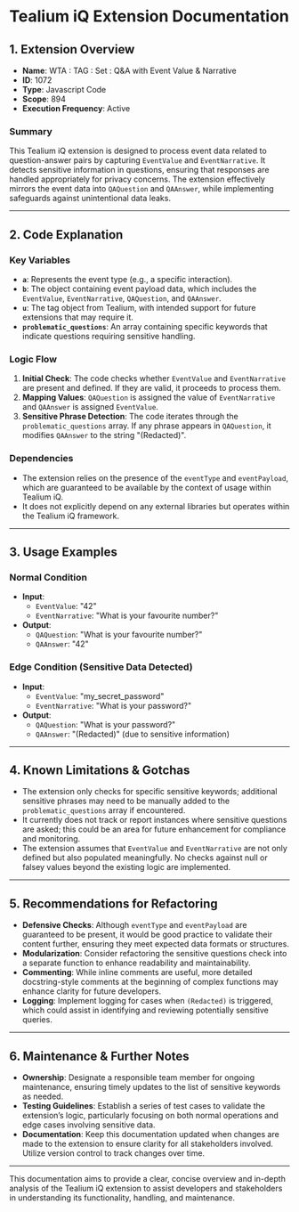 # Tealium iQ Extension Documentation

## 1. Extension Overview
- **Name**: WTA : TAG : Set : Q&A with Event Value & Narrative
- **ID**: 1072
- **Type**: Javascript Code
- **Scope**: 894
- **Execution Frequency**: Active

### Summary
This Tealium iQ extension is designed to process event data related to question-answer pairs by capturing `EventValue` and `EventNarrative`. It detects sensitive information in questions, ensuring that responses are handled appropriately for privacy concerns. The extension effectively mirrors the event data into `QAQuestion` and `QAAnswer`, while implementing safeguards against unintentional data leaks.

---

## 2. Code Explanation

### Key Variables
- **`a`**: Represents the event type (e.g., a specific interaction).
- **`b`**: The object containing event payload data, which includes the `EventValue`, `EventNarrative`, `QAQuestion`, and `QAAnswer`.
- **`u`**: The tag object from Tealium, with intended support for future extensions that may require it.
- **`problematic_questions`**: An array containing specific keywords that indicate questions requiring sensitive handling.

### Logic Flow
1. **Initial Check**: The code checks whether `EventValue` and `EventNarrative` are present and defined. If they are valid, it proceeds to process them.
2. **Mapping Values**: `QAQuestion` is assigned the value of `EventNarrative` and `QAAnswer` is assigned `EventValue`.
3. **Sensitive Phrase Detection**: The code iterates through the `problematic_questions` array. If any phrase appears in `QAQuestion`, it modifies `QAAnswer` to the string "(Redacted)".

### Dependencies
- The extension relies on the presence of the `eventType` and `eventPayload`, which are guaranteed to be available by the context of usage within Tealium iQ.
- It does not explicitly depend on any external libraries but operates within the Tealium iQ framework.

---

## 3. Usage Examples

### Normal Condition
- **Input**: 
  - `EventValue`: "42"
  - `EventNarrative`: "What is your favourite number?"
- **Output**:
  - `QAQuestion`: "What is your favourite number?"
  - `QAAnswer`: "42"

### Edge Condition (Sensitive Data Detected)
- **Input**: 
  - `EventValue`: "my_secret_password"
  - `EventNarrative`: "What is your password?"
- **Output**:
  - `QAQuestion`: "What is your password?"
  - `QAAnswer`: "(Redacted)" (due to sensitive information)

---

## 4. Known Limitations & Gotchas
- The extension only checks for specific sensitive keywords; additional sensitive phrases may need to be manually added to the `problematic_questions` array if encountered.
- It currently does not track or report instances where sensitive questions are asked; this could be an area for future enhancement for compliance and monitoring.
- The extension assumes that `EventValue` and `EventNarrative` are not only defined but also populated meaningfully. No checks against null or falsey values beyond the existing logic are implemented.

---

## 5. Recommendations for Refactoring
- **Defensive Checks**: Although `eventType` and `eventPayload` are guaranteed to be present, it would be good practice to validate their content further, ensuring they meet expected data formats or structures.
- **Modularization**: Consider refactoring the sensitive questions check into a separate function to enhance readability and maintainability.
- **Commenting**: While inline comments are useful, more detailed docstring-style comments at the beginning of complex functions may enhance clarity for future developers.
- **Logging**: Implement logging for cases when `(Redacted)` is triggered, which could assist in identifying and reviewing potentially sensitive queries.

---

## 6. Maintenance & Further Notes
- **Ownership**: Designate a responsible team member for ongoing maintenance, ensuring timely updates to the list of sensitive keywords as needed.
- **Testing Guidelines**: Establish a series of test cases to validate the extension’s logic, particularly focusing on both normal operations and edge cases involving sensitive data.
- **Documentation**: Keep this documentation updated when changes are made to the extension to ensure clarity for all stakeholders involved. Utilize version control to track changes over time.

---

This documentation aims to provide a clear, concise overview and in-depth analysis of the Tealium iQ extension to assist developers and stakeholders in understanding its functionality, handling, and maintenance.